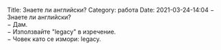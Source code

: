 Title: Знаете ли английски?
Category: работа
Date: 2021-03-24-14:04
&minus; Знаете ли английски?  
&minus; Дам.   
&minus; Използвайте "legacy" в изречение.   
&minus; Човек като се измори: legacy.